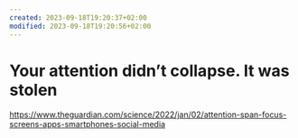 ```yaml
---
created: 2023-09-18T19:20:37+02:00
modified: 2023-09-18T19:20:56+02:00
---
```


# Your attention didn’t collapse. It was stolen

<https://www.theguardian.com/science/2022/jan/02/attention-span-focus-screens-apps-smartphones-social-media>
